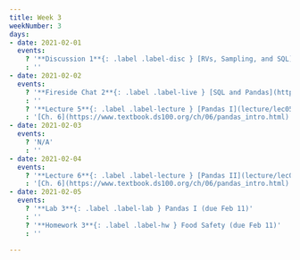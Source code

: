 ```yaml
---
title: Week 3
weekNumber: 3
days:
- date: 2021-02-01
  events:
    ? '**Discussion 1**{: .label .label-disc } [RVs, Sampling, and SQL](https://drive.google.com/file/d/1nWUFl5kzvUcOm-D5s363gjGY4Ysfq3Dn/view?usp=sharing) ([Notebook](https://data100.datahub.berkeley.edu/hub/user-redirect/git-pull?repo=https%3A%2F%2Fgithub.com%2FDS-100%2Fsp21&urlpath=tree%2Fsp21%2Fdisc%2Fdisc01&branch=main)) ([Solutions](https://drive.google.com/file/d/1E-kLhog2nXWx1BpMu71u2MktE8plh9In/view?usp=sharing))'
    : ''
- date: 2021-02-02
  events:
    ? '**Fireside Chat 2**{: .label .label-live } [SQL and Pandas](https://docs.google.com/presentation/d/1dlDFQ-wO9_QyWPw2u5Y0IpfmlvJ7EyB6D_kKnBXNbxs/edit) ([Recording](https://kaltura.berkeley.edu/media/Data+100+-+Fireside+Chat+2/1_qmslzsmz/198106123))'
    : ''
    ? '**Lecture 5**{: .label .label-lecture } [Pandas I](lecture/lec05)'
    : '[Ch. 6](https://www.textbook.ds100.org/ch/06/pandas_intro.html)'
- date: 2021-02-03
  events:
    ? 'N/A'
    : ''
- date: 2021-02-04
  events:
    ? '**Lecture 6**{: .label .label-lecture } [Pandas II](lecture/lec06)'
    : '[Ch. 6](https://www.textbook.ds100.org/ch/06/pandas_intro.html)'
- date: 2021-02-05
  events:
    ? '**Lab 3**{: .label .label-lab } Pandas I (due Feb 11)'
    : ''
    ? '**Homework 3**{: .label .label-hw } Food Safety (due Feb 11)'
    : ''

---
```

